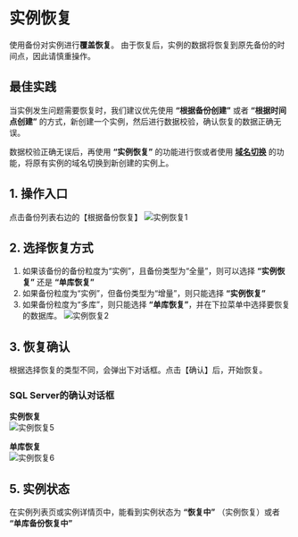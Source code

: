 # 实例恢复
使用备份对实例进行**覆盖恢复**。 由于恢复后，实例的数据将恢复到原先备份的时间点，因此请慎重操作。

## 最佳实践
当实例发生问题需要恢复时，我们建议优先使用 **“根据备份创建”** 或者 **“根据时间点创建”** 的方式，新创建一个实例，然后进行数据校验，确认恢复的数据正确无误。 

数据校验正确无误后，再使用 **“实例恢复”** 的功能进行恢或者使用 [**域名切换**](../../Instance/Exchanged-DNS.md) 的功能，将原有实例的域名切换到新创建的实例上。

## 1. 操作入口
点击备份列表右边的【根据备份恢复】
![实例恢复1](../../../../../../image/RDS/Restore-Instance-1.png)

## 2. 选择恢复方式
1. 如果该备份的备份粒度为“实例”，且备份类型为“全量”，则可以选择 **“实例恢复”** 还是 **“单库恢复”**
2. 如果备份粒度为“实例”，但备份类型为“增量”，则只能选择 **“实例恢复”**
3. 如果备份粒度为“多库”，则只能选择 **“单库恢复”**，并在下拉菜单中选择要恢复的数据库。
![实例恢复2](../../../../../../image/RDS/Restore-Instance-2.png)

## 3. 恢复确认
根据选择恢复的类型不同，会弹出下对话框。点击【确认】后，开始恢复。
### SQL Server的确认对话框
**实例恢复**<br>
![实例恢复5](../../../../../../image/RDS/Restore-Instance-5.png)

**单库恢复**<br>
![实例恢复6](../../../../../../image/RDS/Restore-Instance-6.png)

## 5. 实例状态
在实例列表页或实例详情页中，能看到实例状态为 **“恢复中”** （实例恢复）或者 **“单库备份恢复中”**

